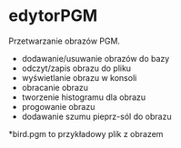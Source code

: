 # edytorPGM
Przetwarzanie obrazów PGM.

- dodawanie/usuwanie obrazów do bazy 
- odczyt/zapis obrazu do pliku
- wyświetlanie obrazu w konsoli
- obracanie obrazu
- tworzenie histogramu dla obrazu
- progowanie obrazu
- dodawanie szumu pieprz-sól do obrazu

*bird.pgm to przykładowy plik z obrazem
